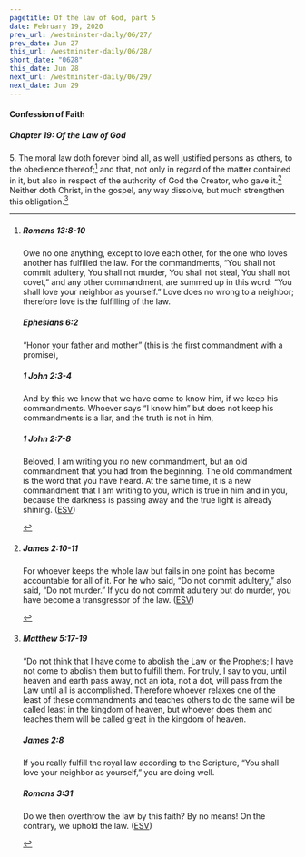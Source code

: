 ```yaml
---
pagetitle: Of the law of God, part 5
date: February 19, 2020
prev_url: /westminster-daily/06/27/
prev_date: Jun 27
this_url: /westminster-daily/06/28/
short_date: "0628"
this_date: Jun 28
next_url: /westminster-daily/06/29/
next_date: Jun 29
---
```


#### Confession of Faith

##### Chapter 19: Of the Law of God

<span class="q">5.</span> The moral law doth forever bind all, as well justified persons as others, to the obedience thereof;[^fnref:wcf1] and that, not only in regard of the matter contained in it, but also in respect of the authority of God the Creator, who gave it.[^fnref:wcf2] Neither doth Christ, in the gospel, any way dissolve, but much strengthen this obligation.[^fnref:wcf3]

[^fnref:wcf1]: <div class="esv"><h5>Romans 13:8-10</h5> <div class="esv-text"> <p id="p45013008.06-1">Owe no one anything, except to love each other, for the one who loves another has fulfilled the law. For the commandments, &#8220;You shall not commit adultery, You shall not murder, You shall not steal, You shall not covet,&#8221; and any other commandment, are summed up in this word: &#8220;You shall love your neighbor as yourself.&#8221; Love does no wrong to a neighbor; therefore love is the fulfilling of the law.</p> </div><h5>Ephesians 6:2</h5> <div class="esv-text"><p id="p49006002.01-2">&#8220;Honor your father and mother&#8221; (this is the first commandment with a promise),</p> </div><h5>1 John 2:3-4</h5> <div class="esv-text"><p id="p62002003.01-3">And by this we know that we have come to know him, if we keep his commandments. Whoever says &#8220;I know him&#8221; but does not keep his commandments is a liar, and the truth is not in him,</p> </div><h5>1 John 2:7-8</h5> <div class="esv-text"> <p id="p62002007.04-4">Beloved, I am writing you no new commandment, but an old commandment that you had from the beginning. The old commandment is the word that you have heard. At the same time, it is a new commandment that I am writing to you, which is true in him and in you, because the darkness is passing away and the true light is already shining.  (<a href="http://www.esv.org" class="copyright">ESV</a>)</p> </div> </div>

[^fnref:wcf2]: <div class="esv"><h5>James 2:10-11</h5> <div class="esv-text"><p id="p59002010.01-1">For whoever keeps the whole law but fails in one point has become accountable for all of it. For he who said, &#8220;Do not commit adultery,&#8221; also said, &#8220;Do not murder.&#8221; If you do not commit adultery but do murder, you have become a transgressor of the law.  (<a href="http://www.esv.org" class="copyright">ESV</a>)</p> </div> </div>

[^fnref:wcf3]: <div class="esv"><h5>Matthew 5:17-19</h5> <div class="esv-text"> <p id="p40005017.07-1"><span class="woc">&#8220;Do not think that I have come to abolish the Law or the Prophets; I have not come to abolish them but to fulfill them.</span> <span class="woc">For truly, I say to you, until heaven and earth pass away, not an iota, not a dot, will pass from the Law until all is accomplished.</span> <span class="woc">Therefore whoever relaxes one of the least of these commandments and teaches others to do the same will be called least in the kingdom of heaven, but whoever does them and teaches them will be called great in the kingdom of heaven.</span></p> </div><h5>James 2:8</h5> <div class="esv-text"><p id="p59002008.01-2">If you really fulfill the royal law according to the Scripture, &#8220;You shall love your neighbor as yourself,&#8221; you are doing well.</p> </div><h5>Romans 3:31</h5> <div class="esv-text"><p id="p45003031.01-3">Do we then overthrow the law by this faith? By no means! On the contrary, we uphold the law.  (<a href="http://www.esv.org" class="copyright">ESV</a>)</p> </div> </div>

